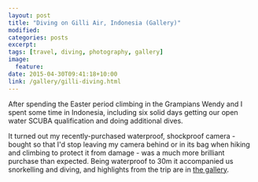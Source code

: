 ```yaml
---
layout: post
title: "Diving on Gilli Air, Indonesia (Gallery)"
modified:
categories: posts
excerpt:
tags: [travel, diving, photography, gallery]
image:
  feature:
date: 2015-04-30T09:41:18+10:00
link: /gallery/gilli-diving.html
---
```


After spending the Easter period climbing in the Grampians Wendy and I spent some time in Indonesia, including six solid days getting our open water SCUBA qualification and doing additional dives.

It turned out my recently-purchased waterproof, shockproof camera - bought so that I'd stop leaving my camera behind or in its bag when hiking and climbing to protect it from damage - was a much more brilliant purchase than expected. Being waterproof to 30m it accompanied us snorkelling and diving, and highlights from the trip are in [the gallery](/gallery/gilli-diving.html).
